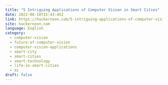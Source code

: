 ```yaml
---
title: "5 Intriguing Applications of Computer Vision in Smart Cities"
date: 2022-08-18T15:43:45Z
link: https://hackernoon.com/5-intriguing-applications-of-computer-vision-in-smart-cities?source=rss&utm_medium=RSS&utm_source=news.12bit.vn
site: hackernoon.com
language: English
category:
  - computer-vision
  - future-of-computer-vision
  - computer-vision-applications
  - smart-city
  - smart-cities
  - smart-technology
  - life-in-smart-cities
  - ai
draft: false
---
```

